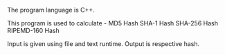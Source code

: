 The program language is C++.

This program is used to calculate -
	MD5 Hash
	SHA-1 Hash
	SHA-256 Hash
	RIPEMD-160 Hash

Input is given using file and text runtime. Output is respective hash.